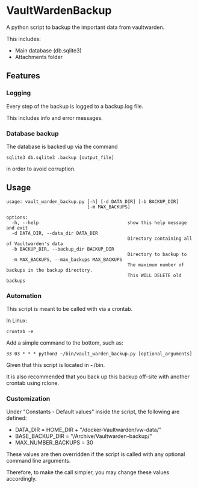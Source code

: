 # VaultWardenBackup
A python script to backup the important data from vaultwarden. 

This includes:
- Main database (db.sqlite3)
- Attachments folder

## Features
### Logging
Every step of the backup is logged to a backup.log file.

This includes info and error messages.

### Database backup
The database is backed up via the command

```
sqlite3 db.sqlite3 .backup [output_file]
```

in order to avoid corruption.

## Usage
```
usage: vault_warden_backup.py [-h] [-d DATA_DIR] [-b BACKUP_DIR]
                              [-m MAX_BACKUPS]

options:
  -h, --help                                 show this help message and exit
  -d DATA_DIR, --data_dir DATA_DIR
                                             Directory containing all of Vaultwarden's data
  -b BACKUP_DIR, --backup_dir BACKUP_DIR
                                             Directory to backup to
  -m MAX_BACKUPS, --max_backups MAX_BACKUPS
                                             The maximum number of backups in the backup directory.
                                             This WILL DELETE old backups
```

### Automation
This script is meant to be called with via a crontab.

In Linux:
```
crontab -e
```

Add a simple command to the bottom, such as:
```
33 03 * * * python3 ~/bin/vault_warden_backup.py [optional_arguments]
```

Given that this script is located in ~/bin.

It is also recommended that you back up this backup off-site with another crontab using rclone.

### Customization
Under "Constants - Default values" inside the script, the following are defined:
- DATA_DIR = HOME_DIR + "/docker-Vaultwarden/vw-data/"
- BASE_BACKUP_DIR     = "/Archive/Vaultwarden-backup/"
- MAX_NUMBER_BACKUPS  = 30

These values are then overridden if the script is called with any optional command line arguments.

Therefore, to make the call simpler, you may change these values accordingly.
